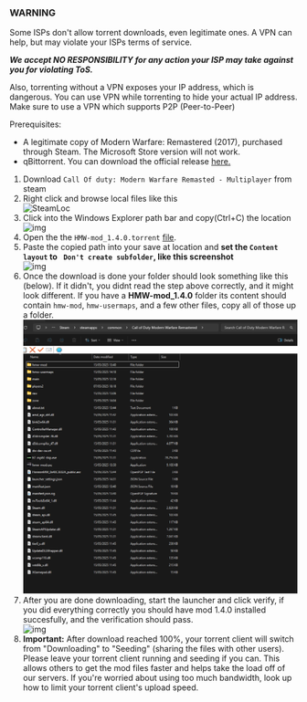 ### WARNING 
Some ISPs don't allow torrent downloads, even legitimate ones. A VPN can help, but may violate your ISPs terms of service.  

***We accept NO RESPONSIBILITY for any action your ISP may take against you for violating ToS.***
 
Also, torrenting without a VPN exposes your IP address, which is dangerous.
You can use VPN while torrenting to hide your actual IP address.
Make sure to use a VPN which supports P2P (Peer-to-Peer)

Prerequisites:
- A legitimate copy of Modern Warfare: Remastered (2017), purchased through Steam. The Microsoft Store version will not work.
- qBittorrent. You can download the official release [here.](https://www.qbittorrent.org/download)

1. Download `Call Of duty: Modern Warfare Remasted - Multiplayer` from steam
2. Right click and browse local files like this  
![SteamLoc](/assets/images/Pasted_image_20250515113826.png)
3. Click into the Windows Explorer path bar and copy(Ctrl+C) the location  
![img](/assets/images/Pasted_image_20250515113948.png)
4. Open the the `HMW-mod_1.4.0.torrent` [file](/HMW-mod_1.4.0.torrent).  
5. Paste the copied path into your save at location and **set the `Content layout` to ` Don't create subfolder`, like this screenshot**  
![img](/assets/images/Pasted_image_20250515114428.png)
6. Once the download is done your folder should look something like this (below). If it didn't, you didnt read the step above correctly, and it might look different. If you have a **HMW-mod_1.4.0** folder its content should contain `hmw-mod`, `hmw-usermaps`, and a few other files, copy all of those up a folder.  
![img](/assets/images/post-download.png)  
7. After you are done downloading, start the launcher and click verify, if you did everything correctly you should have mod 1.4.0 installed succesfully, and the verification should pass.  
![img](/assets/images/Launcher_done.png)
8. **Important:** After download reached 100%, your torrent client will switch from "Downloading" to "Seeding" (sharing the files with other users). Please leave your torrent client running and seeding if you can. This allows others to get the mod files faster and helps take the load off of our servers. If you're worried about using too much bandwidth, look up how to limit your torrent client's upload speed.